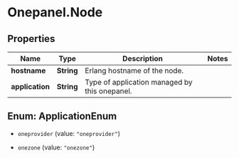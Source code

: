 # Onepanel.Node

## Properties
Name | Type | Description | Notes
------------ | ------------- | ------------- | -------------
**hostname** | **String** | Erlang hostname of the node. | 
**application** | **String** | Type of application managed by this onepanel. | 


<a name="ApplicationEnum"></a>
## Enum: ApplicationEnum


* `oneprovider` (value: `"oneprovider"`)

* `onezone` (value: `"onezone"`)




